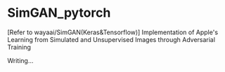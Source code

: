 # SimGAN_pytorch
[Refer to wayaai/SimGAN(Keras&amp;Tensorflow)] Implementation of Apple's Learning from Simulated and Unsupervised Images through Adversarial Training

Writing...
